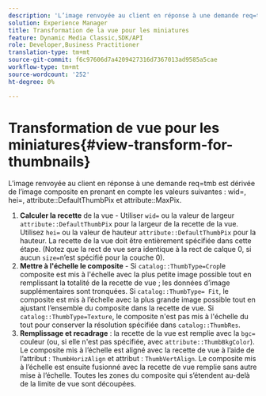 ```yaml
---
description: 'L’image renvoyée au client en réponse à une demande req=tmb est dérivée de l’image composite en prenant en compte les valeurs suivantes : wid=, hei=, attribute DefaultThumbPix et attribute MaxPix.'
solution: Experience Manager
title: Transformation de la vue pour les miniatures
feature: Dynamic Media Classic,SDK/API
role: Developer,Business Practitioner
translation-type: tm+mt
source-git-commit: f6c97606d7a4209427316d7367013ad9585a5cae
workflow-type: tm+mt
source-wordcount: '252'
ht-degree: 0%

---
```



# Transformation de vue pour les miniatures{#view-transform-for-thumbnails}

L’image renvoyée au client en réponse à une demande req=tmb est dérivée de l’image composite en prenant en compte les valeurs suivantes : wid=, hei=, attribute::DefaultThumbPix et attribute::MaxPix.

1. **Calculer la recette**  de la vue - Utiliser  `wid=` ou la valeur de largeur  `attribute::DefaultThumbPix` pour la largeur de la recette de la vue. Utilisez `hei=` ou la valeur de hauteur `attribute::DefaultThumbPix` pour la hauteur. La recette de la vue doit être entièrement spécifiée dans cette étape. (Notez que la rect de vue sera identique à la rect de calque 0, si aucun `size=`n’est spécifié pour la couche 0).
1. **Mettre à l&#39;échelle le composite**  - Si  `catalog::ThumbType=Crop`le composite est mis à l&#39;échelle avec la plus petite image possible tout en remplissant la totalité de la recette de vue ; les données d’image supplémentaires sont tronquées. Si `catalog::ThumbType= Fit`, le composite est mis à l’échelle avec la plus grande image possible tout en ajustant l’ensemble du composite dans la recette de vue. Si `catalog::ThumbType=Texture`, le composite n&#39;est pas mis à l&#39;échelle du tout pour conserver la résolution spécifiée dans `catalog::ThumbRes`.
1. **Remplissage et recadrage**  : la recette de la vue est remplie avec la  `bgc=` couleur (ou, si elle n&#39;est pas spécifiée, avec  `attribute::ThumbBkgColor`). Le composite mis à l’échelle est aligné avec la recette de vue à l’aide de l’attribut : `ThumbHorizAlign` et attribut : `ThumbVertAlign`. Le composite mis à l’échelle est ensuite fusionné avec la recette de vue remplie sans autre mise à l’échelle. Toutes les zones du composite qui s’étendent au-delà de la limite de vue sont découpées.


